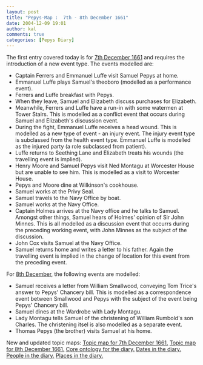 ```yaml
---
layout: post
title: "Pepys-Map :  7th - 8th December 1661"
date: 2004-12-09 19:01
author: kal
comments: true
categories: [Pepys Diary]
---
```

The first entry covered today is for <a href="http://www.pepysdiary.com/archive/1661/12/07/index.php">7th December 1661</a> and requires the introduction of a new event type. The events modelled are:
<ul>
<li>Captain Ferrers and Emmanuel Luffe visit Samuel Pepys at home.</li>
<li>Emmanuel Luffe plays Samuel's theoboro (modelled as a performance event).</li>
<li>Ferrers and Luffe breakfast with Pepys.</li>
<li>When they leave, Samuel and Elizabeth discuss purchases for Elizabeth.</li>
<li>Meanwhile, Ferrers and Luffe have a run-in with some watermen at Tower Stairs. This is modelled as a conflict event that occurs during Samuel and Elizabeth's discussion event.</li>
<li>During the fight, Emmanuel Luffe receives a head wound. This is modelled as a new type of event - an injury event. The injury event type is subclassed from the health event type. Emmanuel Luffe is modelled as the injured party (a role subclassed from patient).</li>
<li>Luffe returns to Seething Lane and Elizabeth treats his wounds (the travelling event is implied).</li>
<li>Henry Moore and Samuel Pepys visit Ned Montagu at Worcester House but are unable to see him. This is modelled as a visit to Worcester House.</li>
<li>Pepys and Moore dine at Wilkinson's cookhouse.</li>
<li>Samuel works at the Privy Seal.</li>
<li>Samuel travels to the Navy Office by boat.</li>
<li>Samuel works at the Navy Office.</li>
<li>Captain Holmes arrives at the Navy office and he talks to Samuel. Amongst other things, Samuel hears of Holmes' opinion of Sir John Minnes. This is all modelled as a discussion event that occurrs during the preceding working event, with John Minnes as the subject of the discussion.</li>
<li>John Cox visits Samuel at the Navy Office.</li>
<li>Samuel returns home and writes a letter to his father. Again the travelling event is implied in the change of location for this event from the preceding event.</li>
</ul>
For <a href="http://www.pepysdiary.com/archive/1661/12/08/index.php">8th December</a>, the following events are modelled:
<ul>
<li>Samuel receives a letter from William Smallwood, conveying Tom Trice's answer to Pepys' Chancery bill. This is modelled as a correspondence event between Smallwood and Pepys with the subject of the event being Pepys' Chancery bill.</li>
<li>Samuel dines at the Wardrobe with Lady Montagu.</li>
<li>Lady Montagu tells Samuel of the christening of William Rumbold's son Charles. The christening itsel is also modelled as a separate event.</li>
<li>Thomas Pepys (the brother) visits Samuel at his home.</li>
</ul>

<!--more-->
New and updated topic maps:
<a href="http://www.techquila.com/blog/archives/16611207.ltm">Topic map for 7th December 1661.</a>
<a href="http://www.techquila.com/blog/archives/16611208.ltm">Topic map for 8th December 1661.</a>
<a href="http://www.techquila.com/blog/archives/pepys-diary-ontology.ltm">Core ontology for the diary.</a>
<a href="http://www.techquila.com/blog/archives/pepys-diary-dates.ltm">Dates in the diary.</a>
<a href="http://www.techquila.com/blog/archives/pepys-diary-people.ltm">People in the diary.</a>
<a href="http://www.techquila.com/blog/archives/pepys-diary-places.ltm">Places in the diary.</a>

